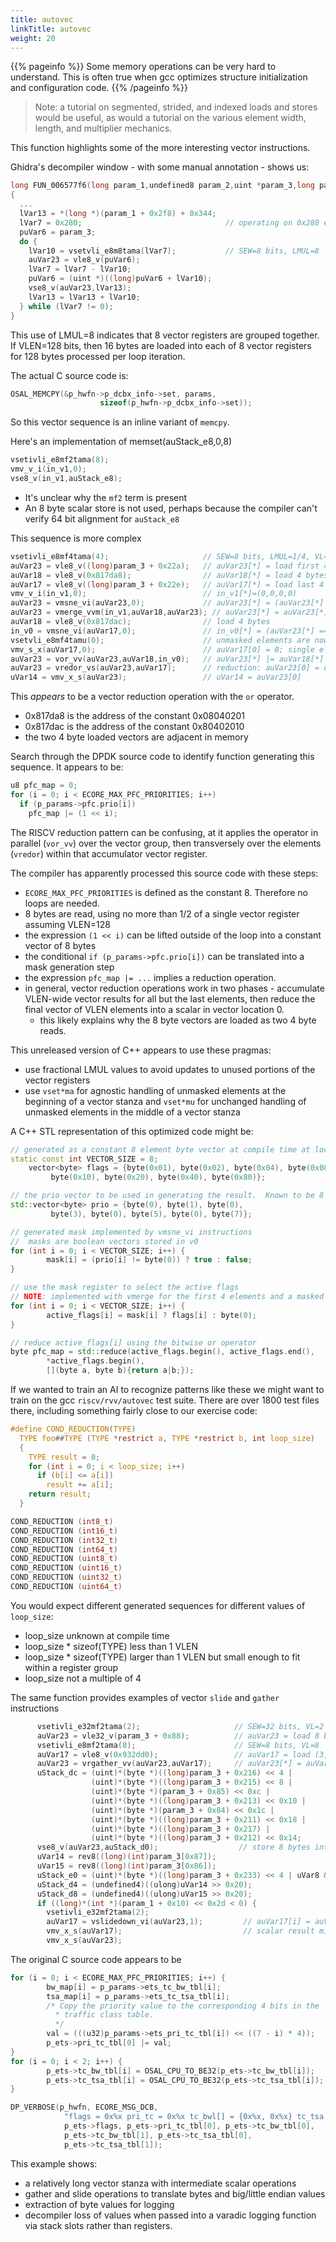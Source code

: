 ```yaml
---
title: autovec
linkTitle: autovec
weight: 20
---
```


{{% pageinfo %}}
Some memory operations can be very hard to understand.  This is often true
when gcc optimizes structure initialization and configuration code.
{{% /pageinfo %}}

>Note: a tutorial on segmented, strided, and indexed loads and stores would be useful,
>      as would a tutorial on the various element width, length, and multiplier mechanics.

This function highlights some of the more interesting vector instructions.

Ghidra's decompiler window - with some manual annotation - shows us:

```c
long FUN_006577f6(long param_1,undefined8 param_2,uint *param_3,long param_4)
{
  ...
  lVar13 = *(long *)(param_1 + 0x2f8) + 0x344;
  lVar7 = 0x280;                                // operating on 0x280 elements
  puVar6 = param_3;
  do {
    lVar10 = vsetvli_e8m8tama(lVar7);           // SEW=8 bits, LMUL=8
    auVar23 = vle8_v(puVar6);
    lVar7 = lVar7 - lVar10;
    puVar6 = (uint *)((long)puVar6 + lVar10);
    vse8_v(auVar23,lVar13);
    lVar13 = lVar13 + lVar10;
  } while (lVar7 != 0);
}
```

This use of LMUL=8 indicates that 8 vector registers are grouped together.  If VLEN=128 bits, then
16 bytes are loaded into each of 8 vector registers for 128 bytes processed per loop iteration.

The actual C source code is:

```c
OSAL_MEMCPY(&p_hwfn->p_dcbx_info->set, params,
                    sizeof(p_hwfn->p_dcbx_info->set));
```

So this vector sequence is an inline variant of `memcpy`.


Here's an implementation of memset(auStack_e8,0,8)

```c
vsetivli_e8mf2tama(8);
vmv_v_i(in_v1,0);
vse8_v(in_v1,auStack_e8);
```

* It's unclear why the `mf2` term is present
* An 8 byte scalar store is not used, perhaps because the compiler can't verify 64 bit alignment for `auStack_e8`

This sequence is more complex

```c
vsetivli_e8mf4tama(4);                     // SEW=8 bits, LMUL=1/4, VL=4
auVar23 = vle8_v((long)param_3 + 0x22a);   // auVar23[*] = load first 4 bytes of parameter
auVar18 = vle8_v(0x817da8);                // auVar18[*] = load 4 bytes opf constant flags
auVar17 = vle8_v((long)param_3 + 0x22e);   // auVar17[*] = load last 4 bytes of parameter
vmv_v_i(in_v1,0);                          // in_v1[*]=(0,0,0,0)
auVar23 = vmsne_vi(auVar23,0);             // auVar23[*] = (auVar23[*] != 0)
auVar23 = vmerge_vvm(in_v1,auVar18,auVar23); // auVar23[*] = auVar23[*] ? auVar18[*] : 0
auVar18 = vle8_v(0x817dac);                // load 4 bytes
in_v0 = vmsne_vi(auVar17,0);               // in_v0[*] = (auVar23[*] == 0)
vsetvli_e8mf4tamu(0);                      // unmasked elements are now unchanged
vmv_s_x(auVar17,0);                        // auVar17[0] = 0; single element move
auVar23 = vor_vv(auVar23,auVar18,in_v0);   // auVar23[*] |= auVar18[*]
auVar23 = vredor_vs(auVar23,auVar17);      // reduction: auVar23[0] = or( 0 , auVar17[*] )
uVar14 = vmv_x_s(auVar23);                 // uVar14 = auVar23[0]
```

This *appears* to be a vector reduction operation with the `or` operator.

* 0x817da8 is the address of the constant 0x08040201
* 0x817dac is the address of the constant 0x80402010
* the two 4 byte loaded vectors are adjacent in memory

Search through the DPDK source code to identify function generating this sequence.  It appears to be:

```c
u8 pfc_map = 0;
for (i = 0; i < ECORE_MAX_PFC_PRIORITIES; i++)
  if (p_params->pfc.prio[i])
    pfc_map |= (1 << i);
```

The RISCV reduction pattern can be confusing, at it applies the operator in parallel (`vor_vv`) over the vector group,
then transversely over the elements (`vredor`) within that accumulator vector register.


The compiler has apparently processed this source code with these steps:

* `ECORE_MAX_PFC_PRIORITIES` is defined as the constant 8.  Therefore no loops are needed.
* 8 bytes are read, using no more than 1/2 of a single vector register assuming VLEN=128
* the expression `(1 << i)` can be lifted outside of the loop into a constant vector of 8 bytes
* the conditional `if (p_params->pfc.prio[i])` can be translated into a mask generation step
* the expression `pfc_map |= ...` implies a reduction operation.
* in general, vector reduction operations work in two phases - accumulate VLEN-wide vector results
  for all but the last elements, then reduce the final vector of VLEN elements into a scalar in vector
  location 0.
    * this likely explains why the 8 byte vectors are loaded as two 4 byte reads.

This unreleased version of C++ appears to use these pragmas:
* use fractional LMUL values to avoid updates to unused portions of the vector registers
* use `vset*ma` for agnostic handling of unmasked elements at the beginning of a vector stanza
  and `vset*mu` for unchanged handling of unmasked elements in the middle of a vector stanza

A C++ STL representation of this optimized code might be:

```c++
// generated as a constant 8 element byte vector at compile time at location 0x817da8
static const int VECTOR_SIZE = 8;
    vector<byte> flags = {byte(0x01), byte(0x02), byte(0x04), byte(0x08),
         byte(0x10), byte(0x20), byte(0x40), byte(0x80)};

// the prio vector to be used in generating the result.  Known to be 8 bytes long
std::vector<byte> prio = {byte(0), byte(1), byte(0),
         byte(3), byte(0), byte(5), byte(0), byte(7)};

// generated mask implemented by vmsne_vi instructions
//  masks are boolean vectors stored in v0
for (int i = 0; i < VECTOR_SIZE; i++) {
        mask[i] = (prio[i] != byte(0)) ? true : false;
}

// use the mask register to select the active flags
// NOTE: implemented with vmerge for the first 4 elements and a masked vor for the last 4 elements
for (int i = 0; i < VECTOR_SIZE; i++) {
        active_flags[i] = mask[i] ? flags[i] : byte(0);
}

// reduce active_flags[i] using the bitwise or operator
byte pfc_map = std::reduce(active_flags.begin(), active_flags.end(),
        *active_flags.begin(),
        [](byte a, byte b){return a|b;});
```

If we wanted to train an AI to recognize patterns like these we might want to
train on the gcc `riscv/rvv/autovec` test suite.  There are over 1800 test files there,
including something fairly close to our exercise code:

```c
#define COND_REDUCTION(TYPE)                                                   \
  TYPE foo##TYPE (TYPE *restrict a, TYPE *restrict b, int loop_size)           \
  {                                                                            \
    TYPE result = 0;                                                           \
    for (int i = 0; i < loop_size; i++)                                        \
      if (b[i] <= a[i])                                                        \
        result += a[i];                                                        \
    return result;                                                             \
  }

COND_REDUCTION (int8_t)
COND_REDUCTION (int16_t)
COND_REDUCTION (int32_t)
COND_REDUCTION (int64_t)
COND_REDUCTION (uint8_t)
COND_REDUCTION (uint16_t)
COND_REDUCTION (uint32_t)
COND_REDUCTION (uint64_t)
```

You would expect different generated sequences for different values of `loop_size`:

* loop_size unknown at compile time
* loop_size * sizeof(TYPE) less than 1 VLEN
* loop_size * sizeof(TYPE) larger than 1 VLEN but small enough to fit within a register group
* loop_size not a multiple of 4

The same function provides examples of vector `slide` and `gather` instructions

```c
      vsetivli_e32mf2tama(2);                     // SEW=32 bits, VL=2
      auVar23 = vle32_v(param_3 + 0x88);          // auVar23 = load 8 bytes
      vsetivli_e8mf2tama(8);                      // SEW=8 bits, VL=8
      auVar17 = vle8_v(0x932dd0);                 // auVar17 = load (3, 2, 1, 0, 7, 6, 5, 4)
      auVar23 = vrgather_vv(auVar23,auVar17);     // auVar23[*] = auVar23[auVar17[*]]
      uStack_dc = (uint)*(byte *)((long)param_3 + 0x216) << 4 |
                  (uint)*(byte *)((long)param_3 + 0x215) << 8 |
                  (uint)*(byte *)(param_3 + 0x85) << 0xc |
                  (uint)*(byte *)((long)param_3 + 0x213) << 0x10 |
                  (uint)*(byte *)(param_3 + 0x84) << 0x1c |
                  (uint)*(byte *)((long)param_3 + 0x211) << 0x18 |
                  (uint)*(byte *)((long)param_3 + 0x217) |
                  (uint)*(byte *)((long)param_3 + 0x212) << 0x14;
      vse8_v(auVar23,auStack_d0);                  // store 8 bytes into auStack_d0
      uVar14 = rev8((long)(int)param_3[0x87]);
      uVar15 = rev8((long)(int)param_3[0x86]);
      uStack_e0 = (uint)*(byte *)((long)param_3 + 0x233) << 4 | uVar8 & 0xffffff0f;
      uStack_d4 = (undefined4)((ulong)uVar14 >> 0x20);
      uStack_d8 = (undefined4)((ulong)uVar15 >> 0x20);
      if ((long)*(int *)(param_1 + 0x10) << 0x2d < 0) {
        vsetivli_e32mf2tama(2);
        auVar17 = vslidedown_vi(auVar23,1);         // auVar17[i] = auVar23[i+1]
        vmv_x_s(auVar17);                           // scalar result missing
        vmv_x_s(auVar23);
```

The original C source code appears to be
```c
for (i = 0; i < ECORE_MAX_PFC_PRIORITIES; i++) {
        bw_map[i] = p_params->ets_tc_bw_tbl[i];
        tsa_map[i] = p_params->ets_tc_tsa_tbl[i];
        /* Copy the priority value to the corresponding 4 bits in the
          * traffic class table.
          */
        val = (((u32)p_params->ets_pri_tc_tbl[i]) << ((7 - i) * 4));
        p_ets->pri_tc_tbl[0] |= val;
}
for (i = 0; i < 2; i++) {
        p_ets->tc_bw_tbl[i] = OSAL_CPU_TO_BE32(p_ets->tc_bw_tbl[i]);
        p_ets->tc_tsa_tbl[i] = OSAL_CPU_TO_BE32(p_ets->tc_tsa_tbl[i]);
}

DP_VERBOSE(p_hwfn, ECORE_MSG_DCB,
            "flags = 0x%x pri_tc = 0x%x tc_bwl[] = {0x%x, 0x%x} tc_tsa = {0x%x, 0x%x}\n",
            p_ets->flags, p_ets->pri_tc_tbl[0], p_ets->tc_bw_tbl[0],
            p_ets->tc_bw_tbl[1], p_ets->tc_tsa_tbl[0],
            p_ets->tc_tsa_tbl[1]);
```

This example shows:

* a relatively long vector stanza with intermediate scalar operations
* gather and slide operations to translate bytes and big/little endian values
* extraction of byte values for logging
* decompiler loss of values when passed into a varadic logging function via stack slots rather than registers.